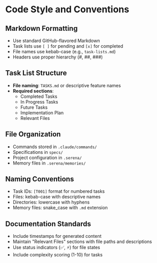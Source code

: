 # Code Style and Conventions

## Markdown Formatting
- Use standard GitHub-flavored Markdown
- Task lists use `[ ]` for pending and `[x]` for completed
- File names use kebab-case (e.g., `task-lists.md`)
- Headers use proper hierarchy (#, ##, ###)

## Task List Structure
- **File naming**: `TASKS.md` or descriptive feature names
- **Required sections**:
  - Completed Tasks
  - In Progress Tasks  
  - Future Tasks
  - Implementation Plan
  - Relevant Files

## File Organization
- Commands stored in `.claude/commands/`
- Specifications in `specs/`
- Project configuration in `.serena/`
- Memory files in `.serena/memories/`

## Naming Conventions
- Task IDs: `[T001]` format for numbered tasks
- Files: kebab-case with descriptive names
- Directories: lowercase with hyphens
- Memory files: snake_case with `.md` extension

## Documentation Standards
- Include timestamps for generated content
- Maintain "Relevant Files" sections with file paths and descriptions
- Use status indicators (✅, ⚡) for file states
- Include complexity scoring (1-10) for tasks